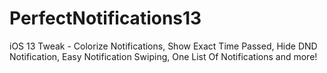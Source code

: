 # PerfectNotifications13

iOS 13 Tweak - Colorize Notifications, Show Exact Time Passed, Hide DND Notification, Easy Notification Swiping, One List Of Notifications and more!
